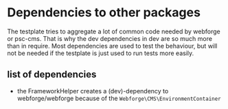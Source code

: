 # Dependencies to other packages

The testplate tries to aggregate a lot of common code needed by webforge or psc-cms. That is why the dev dependencies in dev are so much more than in require.
Most dependencies are used to test the behaviour, but will not be needed if the testplate is just used to run tests more easily.

## list of dependencies

* the FrameworkHelper creates a (dev)-dependency to webforge/webforge because of the `Webforge\CMS\EnvironmentContainer`